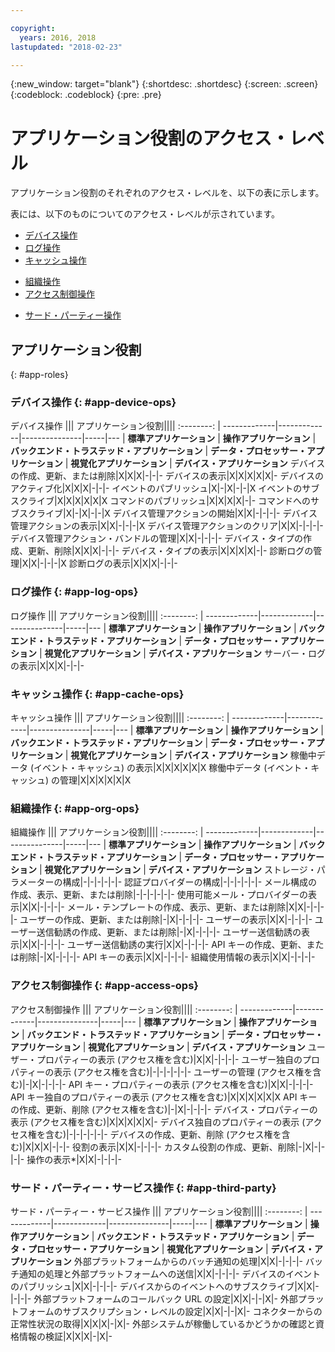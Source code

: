 ```yaml
---

copyright:
  years: 2016, 2018
lastupdated: "2018-02-23"

---
```


{:new_window: target="blank"}
{:shortdesc: .shortdesc}
{:screen: .screen}
{:codeblock: .codeblock}
{:pre: .pre}

# アプリケーション役割のアクセス・レベル

アプリケーション役割のそれぞれのアクセス・レベルを、以下の表に示します。

表には、以下のものについてのアクセス・レベルが示されています。
- [デバイス操作](#app-device-ops)
- [ログ操作](#app-log-ops)
- [キャッシュ操作](#app-cache-ops)
<!-- [Historian Operations](#app-historian) -->
- [組織操作](#app-org-ops)
- [アクセス制御操作](#app-access-ops)
<!-- - [Analytics Operations](#app-analytics-ops) -->
- [サード・パーティー操作](#app-third-party)  
<!-- - [Risk Management Operations](#app-risk-mgt) -->

## アプリケーション役割
{: #app-roles}

### デバイス操作 {: #app-device-ops}

デバイス操作 ||| アプリケーション役割||||
:--------: | -------------|-------------|---------------|-----|---
           | **標準アプリケーション** | **操作アプリケーション** | **バックエンド・トラステッド・アプリケーション** | **データ・プロセッサー・アプリケーション** | **視覚化アプリケーション** | **デバイス・アプリケーション**
デバイスの作成、更新、または削除|X|X|X|-|-|-
デバイスの表示|X|X|X|X|X|-
デバイスのアクティブ化|X|X|X|-|-|-
イベントのパブリッシュ|X|-|X|-|-|X
イベントのサブスクライブ|X|X|X|X|X|X
コマンドのパブリッシュ|X|X|X|X|-|-
コマンドへのサブスクライブ|X|-|X|-|-|X
デバイス管理アクションの開始|X|X|-|-|-|-
デバイス管理アクションの表示|X|X|-|-|-|X
デバイス管理アクションのクリア|X|X|-|-|-|-
デバイス管理アクション・バンドルの管理|X|X|-|-|-|-
デバイス・タイプの作成、更新、削除|X|X|X|-|-|-
デバイス・タイプの表示|X|X|X|X|-|-
診断ログの管理|X|X|-|-|-|X
診断ログの表示|X|X|X|-|-|-

### ログ操作 {: #app-log-ops}

ログ操作 ||| アプリケーション役割||||
:--------: | -------------|-------------|---------------|-----|---
           | **標準アプリケーション** | **操作アプリケーション** | **バックエンド・トラステッド・アプリケーション** | **データ・プロセッサー・アプリケーション** | **視覚化アプリケーション** | **デバイス・アプリケーション**
サーバー・ログの表示|X|X|X|-|-|-

### キャッシュ操作 {: #app-cache-ops}

キャッシュ操作 ||| アプリケーション役割||||
:--------: | -------------|-------------|---------------|-----|---
           | **標準アプリケーション** | **操作アプリケーション** | **バックエンド・トラステッド・アプリケーション** | **データ・プロセッサー・アプリケーション** | **視覚化アプリケーション** | **デバイス・アプリケーション**
稼働中データ (イベント・キャッシュ) の表示|X|X|X|X|X|X
稼働中データ (イベント・キャッシュ) の管理|X|X|X|X|X|X

### 組織操作 {: #app-org-ops}

組織操作 ||| アプリケーション役割||||
:--------: | -------------|-------------|---------------|-----|---
           | **標準アプリケーション** | **操作アプリケーション** | **バックエンド・トラステッド・アプリケーション** | **データ・プロセッサー・アプリケーション** | **視覚化アプリケーション** | **デバイス・アプリケーション**
ストレージ・パラメーターの構成|-|-|-|-|-|-
認証プロバイダーの構成|-|-|-|-|-|-
メール構成の作成、表示、更新、または削除|-|-|-|-|-|-
使用可能メール・プロバイダーの表示|X|X|-|-|-|-
メール・テンプレートの作成、表示、更新、または削除|X|X|-|-|-|-
ユーザーの作成、更新、または削除|-|X|-|-|-|-
ユーザーの表示|X|X|-|-|-|-
ユーザー送信勧誘の作成、更新、または削除|-|X|-|-|-|-
ユーザー送信勧誘の表示|X|X|-|-|-|-
ユーザー送信勧誘の実行|X|X|-|-|-|-
API キーの作成、更新、または削除|-|X|-|-|-|-
API キーの表示|X|X|-|-|-|-
組織使用情報の表示|X|X|-|-|-|-

### アクセス制御操作 {: #app-access-ops}

アクセス制御操作 ||| アプリケーション役割||||
:--------: | -------------|-------------|---------------|-----|---
           | **標準アプリケーション** | **操作アプリケーション** | **バックエンド・トラステッド・アプリケーション** | **データ・プロセッサー・アプリケーション** | **視覚化アプリケーション** | **デバイス・アプリケーション**
ユーザー・プロパティーの表示 (アクセス権を含む)|X|X|-|-|-|-
ユーザー独自のプロパティーの表示 (アクセス権を含む)|-|-|-|-|-|-
ユーザーの管理 (アクセス権を含む)|-|X|-|-|-|-
API キー・プロパティーの表示 (アクセス権を含む)|X|X|-|-|-|-
API キー独自のプロパティーの表示 (アクセス権を含む)|X|X|X|X|X|X
API キーの作成、更新、削除 (アクセス権を含む)|-|X|-|-|-|-
デバイス・プロパティーの表示 (アクセス権を含む)|X|X|X|X|X|-
デバイス独自のプロパティーの表示 (アクセス権を含む)|-|-|-|-|-|-
デバイスの作成、更新、削除 (アクセス権を含む)|X|X|X|-|-|-
役割の表示|X|X|-|-|-|-
カスタム役割の作成、更新、削除|-|X|-|-|-|-
操作の表示*|X|X|-|-|-|-

<!-- ### Analytics Operations {: #app-analytics-ops}
Analytics Operations ||| Application Roles||||
           | **Standard Application** | **Operations Application** | **Backend Trusted Application** | **Data Processor Application** | **Visualization Application** | **Device Application**
View analytics rules|X|X|-|X|X|-
Manage analytics rules|X|X|-|X|-|-
View analytics actions|X|X|-|X|X|-
Manage analytics actions|X|X|-|X|X|-
View analytics alerts|X|X|-|X|X|X
View analytics message schemas|X|X|-|X|X|-
Manage analytics message schemas|X|X|-|X|-|- -->

### サード・パーティー・サービス操作 {: #app-third-party}

サード・パーティー・サービス操作 ||| アプリケーション役割||||
:--------: | -------------|-------------|---------------|-----|---
           | **標準アプリケーション** | **操作アプリケーション** | **バックエンド・トラステッド・アプリケーション** | **データ・プロセッサー・アプリケーション** | **視覚化アプリケーション** | **デバイス・アプリケーション**
外部プラットフォームからのバッチ通知の処理|X|X|-|-|-|-
バッチ通知の処理と外部プラットフォームへの送信|X|X|-|-|-|-
デバイスのイベントのパブリッシュ|X|X|-|-|-|-
デバイスからのイベントへのサブスクライブ|X|X|-|-|-|-
外部プラットフォームのコールバック URL の設定|X|X|-|-|X|-
外部プラットフォームのサブスクリプション・レベルの設定|X|X|-|-|X|-
コネクターからの正常性状況の取得|X|X|X|-|X|-
外部システムが稼働しているかどうかの確認と資格情報の検証|X|X|X|-|X|-

